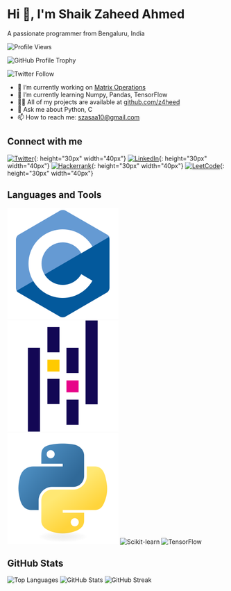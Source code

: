 # Hi 👋, I'm Shaik Zaheed Ahmed
A passionate programmer from Bengaluru, India

![Profile Views](https://komarev.com/ghpvc/?username=z4heed&label=Profile%20views&color=0e75b6&style=flat)

![GitHub Profile Trophy](https://github-profile-trophy.vercel.app/?username=z4heed)

![Twitter Follow](https://img.shields.io/twitter/follow/i_zap4ever?logo=twitter&style=for-the-badge)

- 🔭 I’m currently working on [Matrix Operations](https://github.com/z4heed/matrixOP.git)
- 🌱 I’m currently learning Numpy, Pandas, TensorFlow
- 👨‍💻 All of my projects are available at [github.com/z4heed](https://github.com/z4heed)
- 💬 Ask me about Python, C
- 📫 How to reach me: [szasaa10@gmail.com](mailto:szasaa10@gmail.com)

## Connect with me
[![Twitter](https://raw.githubusercontent.com/rahuldkjain/github-profile-readme-generator/master/src/images/icons/Social/twitter.svg)](https://twitter.com/i_zap4ever){: height="30px" width="40px"}
[![LinkedIn](https://raw.githubusercontent.com/rahuldkjain/github-profile-readme-generator/master/src/images/icons/Social/linked-in-alt.svg)](https://linkedin.com/in/z4heed){: height="30px" width="40px"}
[![Hackerrank](https://raw.githubusercontent.com/rahuldkjain/github-profile-readme-generator/master/src/images/icons/Social/hackerrank.svg)](https://www.hackerrank.com/@szasaa10){: height="30px" width="40px"}
[![LeetCode](https://raw.githubusercontent.com/rahuldkjain/github-profile-readme-generator/master/src/images/icons/Social/leet-code.svg)](https://www.leetcode.com/z4heed){: height="30px" width="40px"}

## Languages and Tools
![C](https://raw.githubusercontent.com/devicons/devicon/master/icons/c/c-original.svg)
![Pandas](https://raw.githubusercontent.com/devicons/devicon/2ae2a900d2f041da66e950e4d48052658d850630/icons/pandas/pandas-original.svg)
![Python](https://raw.githubusercontent.com/devicons/devicon/master/icons/python/python-original.svg)
![Scikit-learn](https://upload.wikimedia.org/wikipedia/commons/0/05/Scikit_learn_logo_small.svg)
![TensorFlow](https://www.vectorlogo.zone/logos/tensorflow/tensorflow-icon.svg)

## GitHub Stats
![Top Languages](https://github-readme-stats.vercel.app/api/top-langs/?username=z4heed&layout=compact)
![GitHub Stats](https://github-readme-stats.vercel.app/api/?username=z4heed&show_icons=true)
![GitHub Streak](https://github-readme-streak-stats.herokuapp.com/?user=z4heed)
